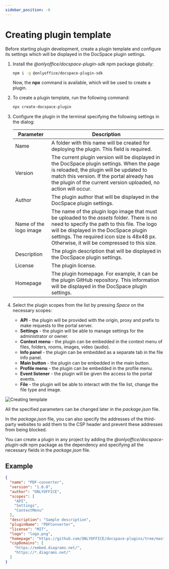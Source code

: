 ```yaml
---
sidebar_position: -6
---
```


# Creating plugin template

Before starting plugin development, create a plugin template and configure its settings which will be displayed in the DocSpace plugin settings.

1. Install the *@onlyoffice/docspace-plugin-sdk* npm package globally:

   ``` sh
   npm i -g @onlyoffice/docspace-plugin-sdk
   ```

   Now, the **npx** command is available, which will be used to create a plugin.

2. To create a plugin template, run the following command:

   ``` sh
   npx create-docspace-plugin
   ```

3. Configure the plugin in the terminal specifying the following settings in the dialog:

   | Parameter              | Description                                                                                                                                                                                                                                                                       |
   | ---------------------- | --------------------------------------------------------------------------------------------------------------------------------------------------------------------------------------------------------------------------------------------------------------------------------- |
   | Name                   | A folder with this name will be created for deploying the plugin. This field is required.                                                                                                                                                                                         |
   | Version                | The current plugin version will be displayed in the DocSpace plugin settings. When the page is reloaded, the plugin will be updated to match this version. If the portal already has the plugin of the current version uploaded, no action will occur.                            |
   | Author                 | The plugin author that will be displayed in the DocSpace plugin settings.                                                                                                                                                                                                         |
   | Name of the logo image | The name of the plugin logo image that must be uploaded to the *assets* folder. There is no need to specify the path to this file. The logo will be displayed in the DocSpace plugin settings. The required icon size is 48x48 px. Otherwise, it will be compressed to this size. |
   | Description            | The plugin description that will be displayed in the DocSpace plugin settings.                                                                                                                                                                                                    |
   | License                | The plugin license.                                                                                                                                                                                                                                                               |
   | Homepage               | The plugin homepage. For example, it can be the plugin GitHub repository. This information will be displayed in the DocSpace plugin settings.                                                                                                                                     |

4. Select the plugin scopes from the list by pressing *Space* on the necessary scopes:

   - **API** - the plugin will be provided with the origin, proxy and prefix to make requests to the portal server.
   - **Settings** - the plugin will be able to manage settings for the administrator or owner.
   - **Context menu** - the plugin can be embedded in the context menu of files, folders, rooms, images, video (audio).
   - **Info panel** - the plugin can be embedded as a separate tab in the file info panel.
   - **Main button** - the plugin can be embedded in the main button.
   - **Profile menu** - the plugin can be embedded in the profile menu.
   - **Event listener** - the plugin will be given the access to the portal events.
   - **File** - the plugin will be able to interact with the file list, change the file type and image.

![Creating template](/assets/images/docspace/creating-template.png)

All the specified parameters can be changed later in the *package.json* file.

In the *package.json* file, you can also specify the addresses of the third-party websites to add them to the CSP header and prevent these addresses from being blocked.

You can create a plugin in any project by adding the *@onlyoffice/docspace-plugin-sdk* npm package as the dependency and specifying all the necessary fields in the *package.json* file.

## Example

``` json
{
  "name": "PDF-converter",
  "version": "1.0.0",
  "author": "ONLYOFFICE",
  "scopes": [
    "API",
    "Settings",
    "ContextMenu"
  ],
  "description": "Sample description",
  "pluginName": "PDFConverter",
  "license": "MIT",
  "logo": "logo.png",
  "homepage": "https://github.com/ONLYOFFICE/docspace-plugins/tree/master/pdf-converter",
  "cspDomains": [
    "https://embed.diagrams.net/",
    "https://*.diagrams.net/"
  ]
}
```
